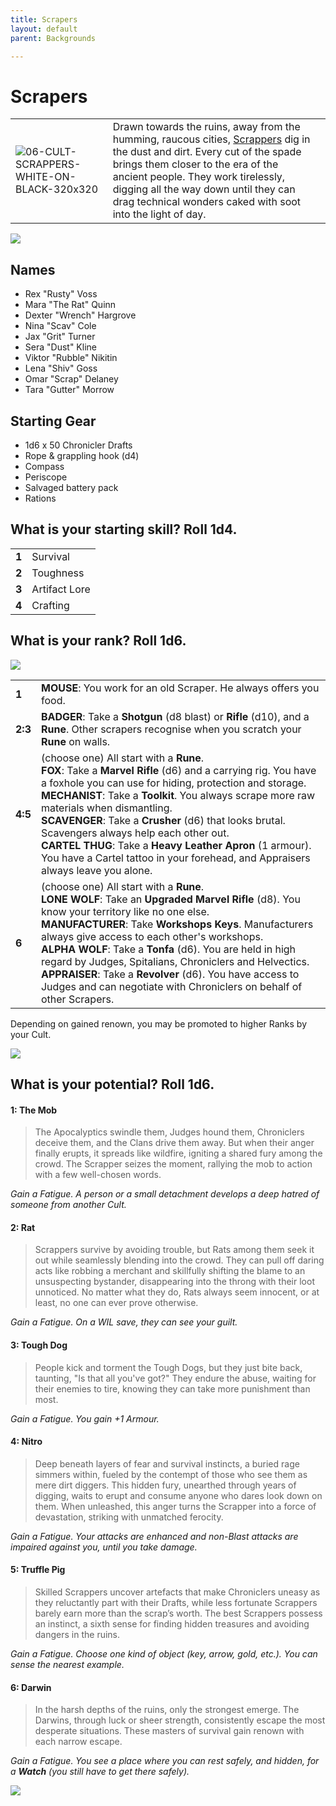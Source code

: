 ```yaml
---
title: Scrapers
layout: default
parent: Backgrounds

---
```


# Scrapers

|                                                                                                                |                                                                                                                                                                                                                                                                                                                                                            |     |
| -------------------------------------------------------------------------------------------------------------- | ---------------------------------------------------------------------------------------------------------------------------------------------------------------------------------------------------------------------------------------------------------------------------------------------------------------------------------------------------------- | --- |
| ![06-CULT-SCRAPPERS-WHITE-ON-BLACK-320x320](../../../imgs/icons/06-CULT-SCRAPPERS-WHITE-ON-BLACK-320x320.webp) | Drawn towards the ruins, away from the humming, raucous cities, [Scrappers](https://degenesis.com/world/cults/scrappers) dig in the dust and dirt. Every cut of the spade brings them closer to the era of the ancient people. They work tirelessly, digging all the way down until they can drag technical wonders caked with soot into the light of day. |     |

![](https://a.storyblok.com/f/72501/2715x3840/59d5c5c899/006-scrappers-archetype.jpg)

## Names

- Rex "Rusty" Voss
- Mara "The Rat" Quinn
- Dexter "Wrench" Hargrove
- Nina "Scav" Cole
- Jax "Grit" Turner
- Sera "Dust" Kline
- Viktor "Rubble" Nikitin
- Lena "Shiv" Goss
- Omar "Scrap" Delaney
- Tara "Gutter" Morrow

## Starting Gear

- 1d6 x 50 Chronicler Drafts
- Rope & grappling hook (d4)
- Compass
- Periscope
- Salvaged battery pack
- Rations

## What is your starting skill? Roll 1d4.

|       |               |
| ----- | ------------- |
| **1** | Survival      |
| **2** | Toughness     |
| **3** | Artifact Lore |
| **4** | Crafting      |

## What is your rank? Roll 1d6.

![](https://i.imgur.com/KFQ3EBG.png)

|         |                                                                                                                                                                                                                                                                                                                                                                                                                                                                                                                           |
| ------- | ------------------------------------------------------------------------------------------------------------------------------------------------------------------------------------------------------------------------------------------------------------------------------------------------------------------------------------------------------------------------------------------------------------------------------------------------------------------------------------------------------------------------- |
| **1**   | **MOUSE**: You work for an old Scraper. He always offers you food.                                                                                                                                                                                                                                                                                                                                                                                                                                                        |
| **2:3** | **BADGER**: Take a **Shotgun** (d8 blast) or **Rifle** (d10), and a **Rune**. Other scrapers recognise when you scratch your **Rune** on walls.                                                                                                                                                                                                                                                                                                                                                                           |
| **4:5** | (choose one) All start with a **Rune**.<br>**FOX**: Take a **Marvel Rifle** (d6) and a carrying rig. You have a foxhole you can use for hiding, protection and storage.<br>**MECHANIST**: Take a **Toolkit**. You always scrape more raw materials when dismantling.<br>**SCAVENGER**: Take a **Crusher** (d6) that looks brutal. Scavengers always help each other out.<br>**CARTEL THUG**: Take a **Heavy Leather Apron** (1 armour). You have a Cartel tattoo in your forehead, and Appraisers always leave you alone. |
| **6**   | (choose one) All start with a **Rune**.<br>**LONE WOLF**: Take an **Upgraded Marvel Rifle** (d8). You know your territory like no one else.<br>**MANUFACTURER**: Take **Workshops Keys**. Manufacturers always give access to each other's workshops.<br>**ALPHA WOLF**: Take a **Tonfa** (d6). You are held in high regard by Judges, Spitalians, Chroniclers and Helvectics.<br>**APPRAISER**: Take a **Revolver** (d6). You have access to Judges and can negotiate with Chroniclers on behalf of other Scrapers.      |


Depending on gained renown, you may be promoted to higher Ranks by your Cult.

![](https://i.imgur.com/xcLiuvS.png)

## What is your potential? Roll 1d6.

#### 1: The Mob 

> The Apocalyptics swindle them, Judges hound them, Chroniclers deceive them, and the Clans drive them away. But when their anger finally erupts, it spreads like wildfire, igniting a shared fury among the crowd. The Scrapper seizes the moment, rallying the mob to action with a few well-chosen words.

*Gain a Fatigue. A person or a small detachment develops a deep hatred of someone from another Cult.*

#### 2: Rat

> Scrappers survive by avoiding trouble, but Rats among them seek it out while seamlessly blending into the crowd. They can pull off daring acts like robbing a merchant and skillfully shifting the blame to an unsuspecting bystander, disappearing into the throng with their loot unnoticed. No matter what they do, Rats always seem innocent, or at least, no one can ever prove otherwise.

*Gain a Fatigue. On a WIL save, they can see your guilt.*

#### 3: Tough Dog

> People kick and torment the Tough Dogs, but they just bite back, taunting, "Is that all you've got?" They endure the abuse, waiting for their enemies to tire, knowing they can take more punishment than most.

*Gain a Fatigue. You gain +1 Armour.*

#### 4: Nitro

> Deep beneath layers of fear and survival instincts, a buried rage simmers within, fueled by the contempt of those who see them as mere dirt diggers. This hidden fury, unearthed through years of digging, waits to erupt and consume anyone who dares look down on them. When unleashed, this anger turns the Scrapper into a force of devastation, striking with unmatched ferocity.

*Gain a Fatigue. Your attacks are enhanced and non-Blast attacks are impaired against you, until you take damage.*

#### 5: Truffle Pig

> Skilled Scrappers uncover artefacts that make Chroniclers uneasy as they reluctantly part with their Drafts, while less fortunate Scrappers barely earn more than the scrap’s worth. The best Scrappers possess an instinct, a sixth sense for finding hidden treasures and avoiding dangers in the ruins.

*Gain a Fatigue. Choose one kind of object (key, arrow, gold, etc.). You can sense the nearest example.*

#### 6: Darwin

> In the harsh depths of the ruins, only the strongest emerge. The Darwins, through luck or sheer strength, consistently escape the most desperate situations. These masters of survival gain renown with each narrow escape.

*Gain a Fatigue. You see a place where you can rest safely, and hidden, for a **Watch** (you still have to get there safely).*


![](https://img2.storyblok.com/3492x1964/filters:quality(90)/f/72501/3508x1973/32682ccbb9/opener-scrappers.jpg)
